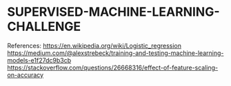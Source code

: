 # SUPERVISED-MACHINE-LEARNING-CHALLENGE
References:
https://en.wikipedia.org/wiki/Logistic_regression
https://medium.com/@alexstrebeck/training-and-testing-machine-learning-models-e1f27dc9b3cb
https://stackoverflow.com/questions/26668316/effect-of-feature-scaling-on-accuracy
